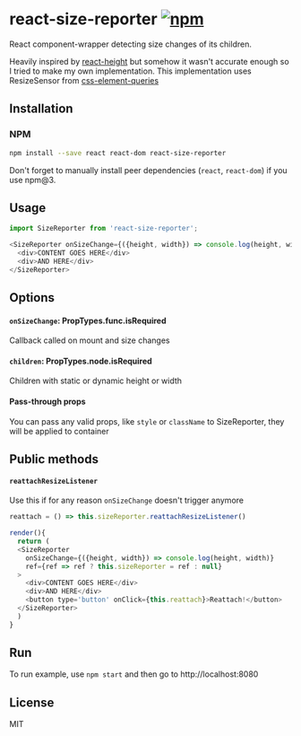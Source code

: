# react-size-reporter [![npm](https://img.shields.io/npm/v/react-size-reporter.svg?style=flat-square)](https://www.npmjs.com/package/react-size-reporter)

React component-wrapper detecting size changes of its children.

Heavily inspired by [react-height](https://github.com/nkbt/react-height/) but somehow it wasn't accurate enough so I tried to make my own implementation.
This implementation uses ResizeSensor from [css-element-queries](https://github.com/marcj/css-element-queries)

## Installation

### NPM

```sh
npm install --save react react-dom react-size-reporter
```

Don't forget to manually install peer dependencies (`react`, `react-dom`) if you use npm@3.

## Usage
```js
import SizeReporter from 'react-size-reporter';

<SizeReporter onSizeChange={({height, width}) => console.log(height, width)}>
  <div>CONTENT GOES HERE</div>
  <div>AND HERE</div>
</SizeReporter>
```

## Options


#### `onSizeChange`: PropTypes.func.isRequired

Callback called on mount and size changes


#### `children`: PropTypes.node.isRequired

Children with static or dynamic height or width

#### Pass-through props

You can pass any valid props, like `style` or `className` to SizeReporter, they will be applied to container

## Public methods

#### `reattachResizeListener`

Use this if for any reason `onSizeChange` doesn't trigger anymore

```js
reattach = () => this.sizeReporter.reattachResizeListener()

render(){
  return (
  <SizeReporter 
    onSizeChange={({height, width}) => console.log(height, width)}
    ref={ref => ref ? this.sizeReporter = ref : null}
  >
    <div>CONTENT GOES HERE</div>
    <div>AND HERE</div>
    <button type='button' onClick={this.reattach}>Reattach!</button>
  </SizeReporter>
  )
}
```

## Run

To run example, use `npm start` and then go to http://localhost:8080

## License

MIT
